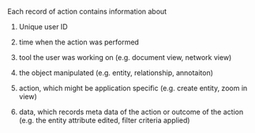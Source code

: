 
Each record of action contains information about

1. Unique user ID

2. time when the action was performed

3. tool the user was working on (e.g. document view, network view)

4. the object manipulated (e.g. entity, relationship, annotaiton)

5. action, which might be application specific (e.g. create entity, zoom in view)

6. data, which records meta data of the action or outcome of the action (e.g. the entity attribute edited, filter criteria applied)
